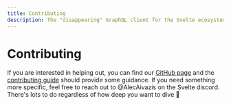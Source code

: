```yaml
---
title: Contributing
description: The "disappearing" GraphQL client for the Svelte ecosystem
---
```


# Contributing

If you are interested in helping out, you can find our [GitHub page](https://github.com/AlecAivazis/houdini) and the [contributing guide](https://github.com/AlecAivazis/houdini/blob/main/CONTRIBUTING.md) should provide some guidance. If you need something more specific, feel free to reach out to @AlecAivazis on the Svelte discord. There's lots to do regardless of how deep you want to dive 🙂
